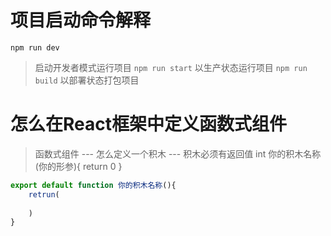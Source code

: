# 项目启动命令解释
`npm run dev` 
> 启动开发者模式运行项目
`npm run start`
> 以生产状态运行项目
`npm run build`
> 以部署状态打包项目

# 怎么在React框架中定义函数式组件
> 函数式组件 --- 怎么定义一个积木 --- 积木必须有返回值
  int 你的积木名称(你的形参){ return 0 }

``` JavaScript
export default function 你的积木名称(){ 
    retrun(
        
    ) 
}

```


